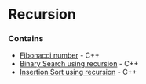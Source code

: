 # Recursion

### Contains

- [Fibonacci number](./1-fibonacci/) - C++
- [Binary Search using recursion](./2-binary-search-recursive/) - C++
- [Insertion Sort using recursion](./3-insertion-sort-recursive/) - C++
